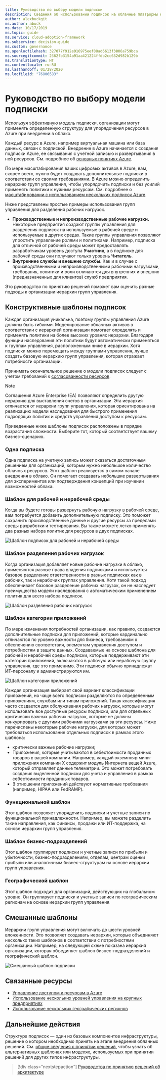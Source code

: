 ```yaml
---
title: Руководство по выбору модели подписки
description: Сведения об использовании подписок на облачные платформы как основной службы при миграции в Azure.
author: alexbuckgit
ms.author: abuck
ms.date: 10/17/2019
ms.topic: guide
ms.service: cloud-adoption-framework
ms.subservice: decision-guide
ms.custom: governance
ms.openlocfilehash: 327077f912e916975eef08ad6613f3806a759bca
ms.sourcegitcommit: 2362fb3154a91aa421224ffdb2cc632d982b129b
ms.translationtype: HT
ms.contentlocale: ru-RU
ms.lasthandoff: 01/28/2020
ms.locfileid: "76806583"
---
```

# <a name="subscription-decision-guide"></a>Руководство по выбору модели подписки

Используя эффективную модель подписки, организации могут применять определенную структуру для упорядочения ресурсов в Azure при внедрении в облако.

Каждый ресурс в Azure, например виртуальная машина или база данных, связан с подпиской. Внедрение в Azure начинается с создания подписки Azure, ее связывания с учетной записью и развертывания в ней ресурсов. См. подробнее об [основных понятиях Azure](../../ready/considerations/fundamental-concepts.md).

По мере масштабирования ваших цифровых активов в Azure, вам, скорее всего, нужно будет создавать дополнительные подписки в соответствии со своими требованиями. В Azure можно определить иерархию групп управления, чтобы упорядочить подписки и без усилий применять политики к нужным ресурсам. См. подробнее о [масштабировании с использованием нескольких подписок Azure](../../ready/azure-best-practices/scaling-subscriptions.md).

Ниже представлены простые примеры использования групп управления для разделения рабочих нагрузок.

- **Производственные и непроизводственные рабочие нагрузки.** Некоторые предприятия создают группы управления для разделения подписок на используемые в рабочей среде и используемые в других средах. Такие группы управления позволяют упростить управление ролями и политиками. Например, подписка для отличной от рабочей среды может предоставлять разработчикам уровень доступа **Участник**, а в подписке для рабочей среды они получают только уровень **Читатель**.
- **Внутренние службы и внешние службы**. Как и в случае с производственными и непроизводственными рабочими нагрузками, требования, политики и роли отличаются для внутренних и внешних (предназначенных для клиентов) служб предприятия.

Это руководство по принятию решений поможет вам оценить разные подходы к организации иерархии групп управления.

## <a name="subscription-design-patterns"></a>Конструктивные шаблоны подписок

Каждая организация уникальна, поэтому группы управления Azure должны быть гибкими. Моделирование облачных активов в соответствии с иерархией организации помогает определять и применять политики на более высоких уровнях иерархии. Благодаря функции наследования эти политики будут автоматически применяться к группам управления, расположенным ниже в иерархии. Хотя подписки можно перемещать между группами управления, лучше создать базовую иерархию групп управления, которая отражает потребности организации.

Принимать окончательное решение о модели подписок следует с учетом требований к [согласованности ресурсов](../resource-consistency/index.md).

> [!NOTE]
> Соглашения Azure Enterprise (EA) позволяют определить другую иерархию для выставления счетов в организации. Эта иерархия отличается от иерархии групп управления, которая ориентирована на реализацию модели наследования для быстрого применения подходящих политик и средств управления доступом к ресурсам.

Приведенные ниже шаблоны подписок расположены в порядке возрастания сложности. Выберите тот, который соответствует вашему бизнес-сценарию.

### <a name="single-subscription"></a>Одна подписка

Одна подписка на учетную запись может оказаться достаточным решением для организаций, которым нужно небольшое количество облачных ресурсов. Этот шаблон реализуется в самом начале внедрения в облако. Он помогает создавать небольшие развертывания для экспериментов или подтверждения концепций при изучении возможностей облака.

### <a name="production-and-nonproduction-pattern"></a>Шаблон для рабочей и нерабочей среды

Когда вы будете готовы развернуть рабочую нагрузку в рабочей среде, вам потребуется добавить дополнительную подписку. Это поможет сохранить производственные данные и другие ресурсы за пределами среды разработки и тестирования. Вы также можете легко применять два разных набора политик для ресурсов в двух подписках.

![Шаблон подписок для рабочей и нерабочей среды](../../_images/ready/basic-subscription-model.png)

### <a name="workload-separation-pattern"></a>Шаблон разделения рабочих нагрузок

Когда организация добавляет новые рабочие нагрузки в облако, применяются разные права владения подписками и используется базовое разделение ответственности в разных подписках как в рабочих, так и нерабочих группах управления. Хотя такой подход обеспечивает базовое разделение рабочих нагрузок, он не наследует преимущества модели наследования с автоматическим применением политик для всего набора подписок.

![Шаблон разделения рабочих нагрузок](../../_images/ready/management-group-hierarchy.png)

### <a name="application-category-pattern"></a>Шаблон категории приложений

По мере изменения потребностей организации, как правило, создаются дополнительные подписки для приложений, которые кардинально отличаются по уровню важности для бизнеса, требованиям к обеспечению соответствия, элементам управления доступом и потребностям в защите данных. Создаваемые на основе шаблона для рабочей и нерабочей среды подписки, которые поддерживают эти категории приложений, включаются в рабочую или нерабочую группу управления, где это применимо. Эти подписки обычно принадлежат ИТ-персоналу и администрируются им.

![Шаблон категории приложений](../../_images/infra-subscriptions/application.png)

Каждая организация выбирает свой вариант классификации приложений, но чаще всего подписки разделяются по определенным приложениям, службам или типам приложений. Такая классификация часто создается для обслуживания рабочих нагрузок, которые могут использовать все доступные ресурсы подписки, или для отдельных критически важных рабочих нагрузок, которые не должны конкурировать с другими рабочими нагрузками за эти ресурсы. Ниже перечислены некоторые рабочие нагрузки, для которых может требоваться использование отдельных подписок в рамках этого шаблона:

- критически важные рабочие нагрузки;
- Приложения, которые учитываются в себестоимости проданных товаров в вашей компании. Например, каждый экземпляр мини-приложения компании X содержит модуль Интернета вещей Azure, который отправляет данные телеметрии. Это может потребовать создания выделенной подписки для учета и управления в рамках себестоимости проданных товаров.
- В отношении приложений действуют нормативные требования (например, HIPAA или FedRAMP).

### <a name="functional-pattern"></a>Функциональной шаблон

Этот шаблон позволяет упорядочить подписки и учетные записи по функциональной принадлежности. Например, вы можете разделить такие направления, как финансы, продажи или ИТ-поддержка, на основе иерархии групп управления.

### <a name="business-unit-pattern"></a>Шаблон бизнес-подразделений

Этот шаблон группирует подписки и учетные записи по прибыли и убыточности, бизнес-подразделениям, отделам, центрам оценки прибыли или аналогичным бизнес-структурам на основе иерархии групп управления.

### <a name="geographic-pattern"></a>Географической шаблон

Этот шаблон подходит для организаций, действующих на глобальном уровне. Он группирует подписки и учетные записи по географическим регионам на основе иерархии групп управления.

## <a name="mixed-patterns"></a>Смешанные шаблоны

Иерархии групп управления могут включать до шести уровней вложенности. Это позволяет создавать иерархии, которые объединяют несколько таких шаблонов в соответствии с потребностями организации. Например, на следующей схеме показана иерархия организации, которая объединяет шаблон бизнес-подразделений и географический шаблон.

![Смешанный шаблон подписки](../../_images/infra-subscriptions/mixed.png)

## <a name="related-resources"></a>Связанные ресурсы

- [Управление доступом к ресурсам в Azure](../../govern/resource-consistency/resource-access-management.md)
- [Использование нескольких уровней управления на крупных предприятиях](../../govern/guides/complex/multiple-layers-of-governance.md)
- [Использование нескольких географических регионов](../regions/index.md)

## <a name="next-steps"></a>Дальнейшие действия

Структура подписок — один из базовых компонентов инфраструктуры, решение о котором необходимо принять на этапе внедрения облачных решений. См. [общие сведения о принятии решений](../index.md), чтобы узнать об альтернативных шаблонах или моделях, используемых при принятии решений для других типов инфраструктуры.

> [!div class="nextstepaction"]
> [Руководства по принятию решений об архитектуре](../index.md)

